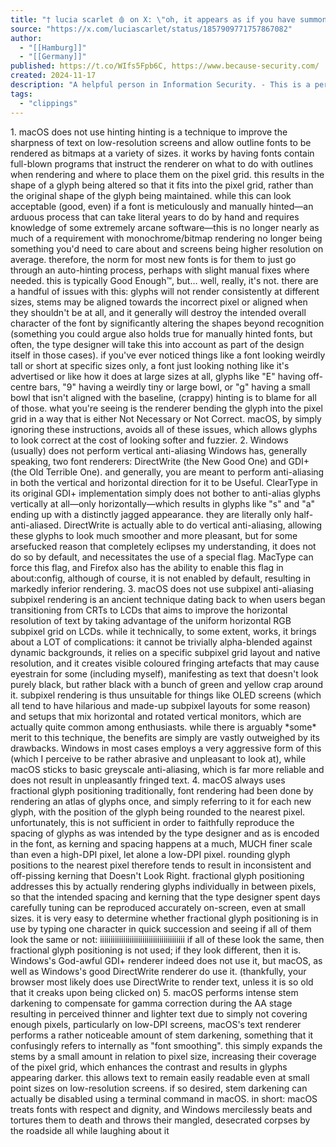 ```yaml
---
title: "† lucia scarlet 🩸 on X: \"oh, it appears as if you have summoned methere are several reasons as to why:1. macOS does not use hintinghinting is a technique to improve the sharpness of text on low-resolution screens and allow outline fonts to be rendered as bitmaps at a variety of sizes. it works by\" / X"
source: "https://x.com/luciascarlet/status/1857909771757867082"
author:
  - "[[Hamburg]]"
  - "[[Germany]]"
published: https://t.co/WIfs5Fpb6C, https://www.because-security.com/
created: 2024-11-17
description: "A helpful person in Information Security. - This is a personal account."
tags:
  - "clippings"
---
```

1\. macOS does not use hinting hinting is a technique to improve the sharpness of text on low-resolution screens and allow outline fonts to be rendered as bitmaps at a variety of sizes. it works by having fonts contain full-blown programs that instruct the renderer on what to do with outlines when rendering and where to place them on the pixel grid. this results in the shape of a glyph being altered so that it fits into the pixel grid, rather than the original shape of the glyph being maintained. while this can look acceptable (good, even) if a font is meticulously and manually hinted—an arduous process that can take literal years to do by hand and requires knowledge of some extremely arcane software—this is no longer nearly as much of a requirement with monochrome/bitmap rendering no longer being something you'd need to care about and screens being higher resolution on average. therefore, the norm for most new fonts is for them to just go through an auto-hinting process, perhaps with slight manual fixes where needed. this is typically Good Enough™, but… well, really, it's not. there are a handful of issues with this: glyphs will not render consistently at different sizes, stems may be aligned towards the incorrect pixel or aligned when they shouldn't be at all, and it generally will destroy the intended overall character of the font by significantly altering the shapes beyond recognition (something you could argue also holds true for manually hinted fonts, but often, the type designer will take this into account as part of the design itself in those cases). if you've ever noticed things like a font looking weirdly tall or short at specific sizes only, a font just looking nothing like it's advertised or like how it does at large sizes at all, glyphs like "E" having off-centre bars, "9" having a weirdly tiny or large bowl, or "g" having a small bowl that isn't aligned with the baseline, (crappy) hinting is to blame for all of those. what you're seeing is the renderer bending the glyph into the pixel grid in a way that is either Not Necessary or Not Correct. macOS, by simply ignoring these instructions, avoids all of these issues, which allows glyphs to look correct at the cost of looking softer and fuzzier. 2\. Windows (usually) does not perform vertical anti-aliasing Windows has, generally speaking, two font renderers: DirectWrite (the New Good One) and GDI+ (the Old Terrible One). and generally, you are meant to perform anti-aliasing in both the vertical and horizontal direction for it to be Useful. ClearType in its original GDI+ implementation simply does not bother to anti-alias glyphs vertically at all—only horizontally—which results in glyphs like "s" and "a" ending up with a distinctly jagged appearance. they are literally only half-anti-aliased. DirectWrite is actually able to do vertical anti-aliasing, allowing these glyphs to look much smoother and more pleasant, but for some arsefucked reason that completely eclipses my understanding, it does not do so by default, and necessitates the use of a special flag. MacType can force this flag, and Firefox also has the ability to enable this flag in about:config, although of course, it is not enabled by default, resulting in markedly inferior rendering. 3\. macOS does not use subpixel anti-aliasing subpixel rendering is an ancient technique dating back to when users began transitioning from CRTs to LCDs that aims to improve the horizontal resolution of text by taking advantage of the uniform horizontal RGB subpixel grid on LCDs. while it technically, to some extent, works, it brings about a LOT of complications: it cannot be trivially alpha-blended against dynamic backgrounds, it relies on a specific subpixel grid layout and native resolution, and it creates visible coloured fringing artefacts that may cause eyestrain for some (including myself), manifesting as text that doesn't look purely black, but rather black with a bunch of green and yellow crap around it. subpixel rendering is thus unsuitable for things like OLED screens (which all tend to have hilarious and made-up subpixel layouts for some reason) and setups that mix horizontal and rotated vertical monitors, which are actually quite common among enthusiasts. while there is arguably \*some\* merit to this technique, the benefits are simply are vastly outweighed by its drawbacks. Windows in most cases employs a very aggressive form of this (which I perceive to be rather abrasive and unpleasant to look at), while macOS sticks to basic greyscale anti-aliasing, which is far more reliable and does not result in unpleasantly fringed text. 4\. macOS always uses fractional glyph positioning traditionally, font rendering had been done by rendering an atlas of glyphs once, and simply referring to it for each new glyph, with the position of the glyph being rounded to the nearest pixel. unfortunately, this is not sufficient in order to faithfully reproduce the spacing of glyphs as was intended by the type designer and as is encoded in the font, as kerning and spacing happens at a much, MUCH finer scale than even a high-DPI pixel, let alone a low-DPI pixel. rounding glyph positions to the nearest pixel therefore tends to result in inconsistent and off-pissing kerning that Doesn't Look Right. fractional glyph positioning addresses this by actually rendering glyphs individually in between pixels, so that the intended spacing and kerning that the type designer spent days carefully tuning can be reproduced accurately on-screen, even at small sizes. it is very easy to determine whether fractional glyph positioning is in use by typing one character in quick succession and seeing if all of them look the same or not: iiiiiiiiiiiiiiiiiiiiiiiiiiiiiiiiiiiiiiii if all of these look the same, then fractional glyph positioning is not used; if they look different, then it is. Windows's God-awful GDI+ renderer indeed does not use it, but macOS, as well as Windows's good DirectWrite renderer do use it. (thankfully, your browser most likely does use DirectWrite to render text, unless it is so old that it creaks upon being clicked on) 5\. macOS performs intense stem darkening to compensate for gamma correction during the AA stage resulting in perceived thinner and lighter text due to simply not covering enough pixels, particularly on low-DPI screens, macOS's text renderer performs a rather noticeable amount of stem darkening, something that it confusingly refers to internally as "font smoothing". this simply expands the stems by a small amount in relation to pixel size, increasing their coverage of the pixel grid, which enhances the contrast and results in glyphs appearing darker. this allows text to remain easily readable even at small point sizes on low-resolution screens. if so desired, stem darkening can actually be disabled using a terminal command in macOS. in short: macOS treats fonts with respect and dignity, and Windows mercilessly beats and tortures them to death and throws their mangled, desecrated corpses by the roadside all while laughing about it